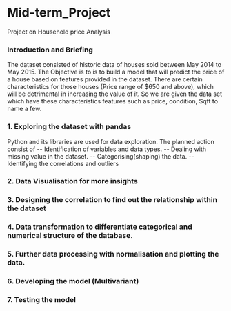 # Mid-term_Project
Project on Household price Analysis

### Introduction and Briefing

The dataset consisted of historic data of houses sold between May 2014 to May 2015. The Objective is to is to build a model that will predict the price of a house based on features provided in the dataset. There are certain characteristics for those houses (Price range of $650 and above), which will be detrimental in increasing the value of it. So we are given the data set which have these characteristics features such as price, condition, Sqft to name a few.

### 1. Exploring the dataset with pandas

Python and its libraries are used for data exploration. The planned action consist of -- Identification of variables and data types. -- Dealing with missing value in the dataset. -- Categorising(shaping) the data. -- Identifying the correlations and outliers

### 2. Data Visualisation for more insights

### 3. Designing the correlation to find out the relationship within the dataset

### 4. Data transformation to differentiate categorical and numerical structure of the database.

### 5. Further data processing with normalisation and plotting the data.

### 6. Developing the model (Multivariant)

### 7. Testing the model
